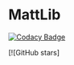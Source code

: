 # MattLib

[![Codacy Badge](https://api.codacy.com/project/badge/Grade/ad539774025e4dd4863555aa911fb8d0)](https://app.codacy.com/gh/mattnicee7/MattLib?utm_source=github.com&utm_medium=referral&utm_content=mattnicee7/MattLib&utm_campaign=Badge_Grade_Settings)

[![GitHub stars]
